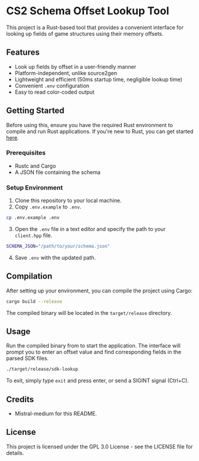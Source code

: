 # CS2 Schema Offset Lookup Tool
This project is a Rust-based tool that provides a convenient interface for looking up fields of game structures using their memory offsets.

## Features
- Look up fields by offset in a user-friendly manner
- Platform-independent, unlike source2gen
- Lightweight and efficient (50ms startup time, negligible lookup time)
- Convenient `.env` configuration
- Easy to read color-coded output

## Getting Started
Before using this, ensure you have the required Rust environment to compile and run Rust applications. If you're new to Rust, you can get started [here](https://www.rust-lang.org/learn/get-started).

### Prerequisites
- Rustc and Cargo
- A JSON file containing the schema

### Setup Environment
1. Clone this repository to your local machine.
2. Copy `.env.example` to `.env`.
```bash
cp .env.example .env
```
3. Open the `.env` file in a text editor and specify the path to your `client.hpp` file.
```bash
SCHEMA_JSON="/path/to/your/schema.json"
```
4. Save `.env` with the updated path.

## Compilation
After setting up your environment, you can compile the project using Cargo:
```bash
cargo build --release
```
The compiled binary will be located in the `target/release` directory.

## Usage
Run the compiled binary from to start the application. The interface will prompt you to enter an offset value and find corresponding fields in the parsed SDK files.
```bash
./target/release/sdk-lookup
```
To exit, simply type `exit` and press enter, or send a SIGINT signal (Ctrl+C).

## Credits

- Mistral-medium for this README.

## License
This project is licensed under the GPL 3.0 License - see the LICENSE file for details.
